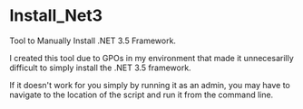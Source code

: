 # Install_Net3
Tool to Manually Install .NET 3.5 Framework.

I created this tool due to GPOs in my environment that made it unnecesarilly 
difficult to simply install the .NET 3.5 framework.

If it doesn't work for you simply by running it as an admin, you may have to 
navigate to the location of the script and run it from the command line.


